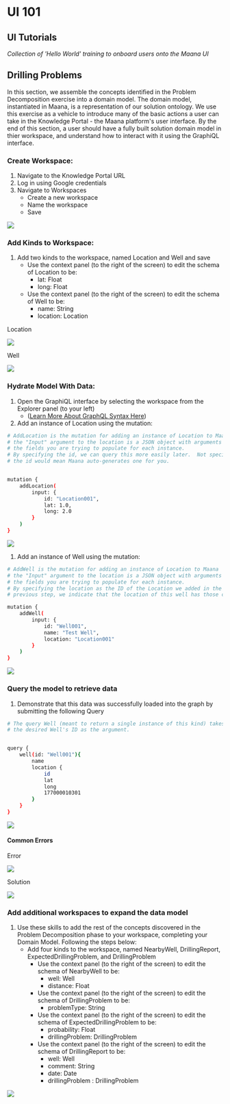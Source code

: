 # UI 101

## UI Tutorials

_Collection of 'Hello World' training to onboard users onto the Maana UI_

## Drilling Problems

In this section, we assemble the concepts identified in the Problem Decomposition exercise into a domain model. The domain model, instantiated in Maana, is a representation of our solution ontology. We use this exercise as a vehicle to introduce many of the basic actions a user can take in the Knowledge Portal - the Maana platform's user interface. By the end of this section, a user should have a fully built solution domain model in thier workspace, and understand how to interact with it using the GraphiQL interface.

### Create Workspace:

1. Navigate to the Knowledge Portal URL
2. Log in using Google credentials
3. Navigate to Workspaces
   * Create a new workspace
   * Name the workspace
   * Save

![](/assets/animations/gif1.gif)

### Add Kinds to Workspace:

1. Add two kinds to the workspace, named Location and Well and save
   * Use the context panel \(to the right of the screen\) to edit the schema of Location to be:
     * lat: Float
     * long: Float
   * Use the context panel \(to the right of the screen\) to edit the schema of Well to be:
     * name: String
     * location: Location

Location

![](/assets/animations/gif2-1.gif)

Well

![](/assets/animations/gif2-2.gif)

### Hydrate Model With Data:

1. Open the GraphiQL interface by selecting the workspace from the Explorer panel \(to your left\)
   * \([Learn More About GraphQL Syntax Here](https://graphql.org/learn/)\)
2. Add an instance of Location using the mutation:

```bash
# AddLocation is the mutation for adding an instance of Location to Maana
# the "Input" argument to the location is a JSON object with arguments for
# the fields you are trying to populate for each instance.
# By specifying the id, we can query this more easily later.  Not specifying
# the id would mean Maana auto-generates one for you.


mutation {
    addLocation(
        input: {
            id: "Location001",
            lat: 1.0,
            long: 2.0
        }
    )
}
```

![](/assets/animations/gif3.gif)

1. Add an instance of Well using the mutation:

```bash
# AddWell is the mutation for adding an instance of Location to Maana
# the "Input" argument to the location is a JSON object with arguments for
# the fields you are trying to populate for each instance.
# By specifying the location as the ID of the Location we added in the
# previous step, we indicate that the location of this well has those coordinates.

mutation {
    addWell(
        input: {
            id: "Well001",
            name: "Test Well",
            location: "Location001"
        }
    )
}
```

![](/assets/animations/gif4.gif)

### Query the model to retrieve data

1. Demonstrate that this data was successfully loaded into the graph by submitting the following Query

```bash
# The query Well (meant to return a single instance of this kind) takes
# the desired Well's ID as the argument.


query {
    well(id: "Well001"){
        name
        location {
            id
            lat
            long
            177000010301
        }
    }
}
```

![](/assets/animations/gif5.gif)

#### Common Errors

Error

![](/assets/animations/gif5-error.gif)

Solution

![](/assets/animations/gif5-error-solution.gif)

### Add additional workspaces to expand the data model

1. Use these skills to add the rest of the concepts discovered in the Problem Decomposition phase to your workspace, completing your Domain Model. Following the steps below:
   * Add four kinds to the workspace, named NearbyWell, DrillingReport, ExpectedDrillingProblem, and DrillingProblem
     * Use the context panel \(to the right of the screen\) to edit the schema of NearbyWell to be:
       * well: Well
       * distance: Float
     * Use the context panel \(to the right of the screen\) to edit the schema of DrillingProblem to be:
       * problemType: String
     * Use the context panel \(to the right of the screen\) to edit the schema of ExpectedDrillingProblem to be:
       * probability: Float
       * drillingProblem: DrillingProblem
     * Use the context panel \(to the right of the screen\) to edit the schema of DrillingReport to be:
       * well: Well
       * comment: String
       * date: Date
       * drillingProblem : DrillingProblem

![](/assets/animations/gif6.gif)

